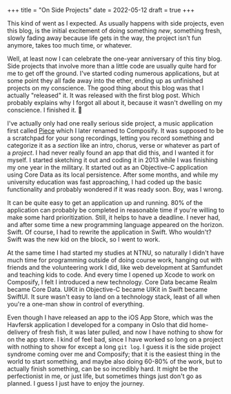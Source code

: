 +++
title = "On Side Projects"
date = 2022-05-12
draft = true
+++

This kind of went as I expected. As usually happens with side projects, even this blog, is the initial excitement of doing something *new*, something fresh, slowly fading away because life gets in the way, the project isn't fun anymore, takes too much time, or whatever.

Well, at least now I can celebrate the one-year anniversary of this tiny blog. Side projects that involve more than a little code are usually quite hard for me to get off the ground. I've started coding numerous applications, but at some point they all fade away into the ether, ending up as unfinished projects on my conscience. The good thing about this blog was that I actually "released" it. It was released with the first blog post. Which probably explains why I forgot all about it, because it wasn't dwelling on my conscience. I finished it. :tada:

I've actually only had one really serious side project, a music application first called [Piece](https://github.com/eirikvaa/Composify) which I later renamed to Composify. It was supposed to be a scratchpad for your song recordings, letting you record something and categorize it as a *section* like an intro, chorus, verse or whatever as part of a *project*. I had never really found an app that did this, and I wanted it for myself. I started sketching it out and coding it in 2013 while I was finishing my one year in the military. It started out as an Objective-C application using Core Data as its local persistence. After some months, and while my university education was fast approaching, I had coded up the basic functionality and probably wondered if it was ready soon. Boy, was I wrong.

It can be quite easy to get an application up and running. 80% of the application can probably be completed in reasonable time if you're willing to make some hard prioritization. Still, it helps to have a deadline. I never had, and after some time a new programming language appeared on the horizon. Swift. Of course, I had to rewrite the application in Swift. Who wouldn't? Swift was the new kid on the block, so I went to work.

At the same time I had started my studies at NTNU, so naturally I didn't have much time for programming outside of doing course work, hanging out with friends and the volunteering work I did, like web development at Samfundet and teaching kids to code. And every time I opened up Xcode to work on Composify, I felt I introduced a new technology. Core Data became Realm became Core Data. UIKit in Objective-C became UIKit in Swift became SwiftUI. It sure wasn't easy to land on a technology stack, least of all when you're a one-man show in control of everything.

Even though I have released an app to the iOS App Store, which was the Havfersk application I developed for a company in Oslo that did home-delivery of fresh fish, it was later pulled, and now I have nothing to show for on the app store. I kind of feel bad, since I have worked so long on a project with nothing to show for except a long `git log`. I guess it is the side project syndrome coming over me and Composify; that it is the easiest thing in the world to start something, and maybe also doing 60-80% of the work, but to actually finish something, can be so incredibly hard. It might be the perfectionist in me, or just life, but sometimes things just don't go as planned. I guess I just have to enjoy the journey.